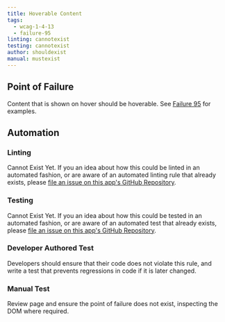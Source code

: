 ```yaml
---
title: Hoverable Content
tags: 
  - wcag-1-4-13
  - failure-95
linting: cannotexist
testing: cannotexist
author: shouldexist
manual: mustexist
---
```


## Point of Failure
Content that is shown on hover should be hoverable. See [Failure 95](https://www.w3.org/WAI/WCAG21/Techniques/failures/F95) for examples.

## Automation

### Linting
Cannot Exist Yet. If you an idea about how this could be linted in an automated fashion, or are aware of an automated linting rule that already exists, please [file an issue on this app's GitHub Repository](https://github.com/MelSumner/a11y-automation/issues).

### Testing
Cannot Exist Yet. If you an idea about how this could be tested in an automated fashion, or are aware of an automated test that already exists, please [file an issue on this app's GitHub Repository](https://github.com/MelSumner/a11y-automation/issues).

### Developer Authored Test
Developers should ensure that their code does not violate this rule, and write a test that prevents regressions in code if it is later changed.

### Manual Test
Review page and ensure the point of failure does not exist, inspecting the DOM where required.